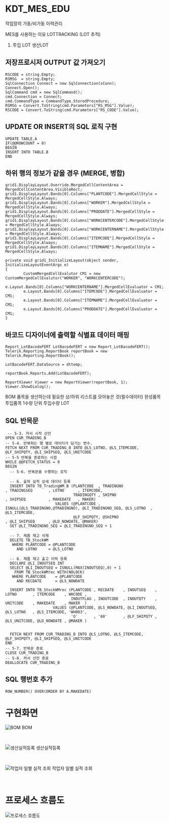 # KDT_MES_EDU

작업장의 가동/비가동 이력관리

MES를 사용하는 이유
LOTTRACKING (LOT 추적)

1. 투입 LOT 생산LOT

## 저장프로시저 OUTPUT 값 가져오기
```
RSCODE = string.Empty;
RSMSG  = string.Empty;
SqlConnection Connect = new SqlConnection(sConn);
Connect.Open();
SqlCommand cmd = new SqlCommand();
cmd.Connection = Connect;
cmd.CommandType = CommandType.StoredProcedure;
RSMSG = Convert.ToString(cmd.Parameters["RS_MSG"].Value);
RSCODE = Convert.ToString(cmd.Parameters["RS_CODE"].Value);
```

## UPDATE OR INSERT의 SQL 로직 구현
```
UPDATE TABLE.A
IF(@@ROWCOUNT = 0)
BEGIN
INSERT INTO TABLE.B
END
```

##  하위 행의 정보가 같을 경우 (MERGE, 병합)
```
grid1.DisplayLayout.Override.MergedCellContentArea = MergedCellContentArea.VisibleRect;
grid1.DisplayLayout.Bands[0].Columns["PLANTCODE"].MergedCellStyle = MergedCellStyle.Always;
grid1.DisplayLayout.Bands[0].Columns["WORKER"].MergedCellStyle = MergedCellStyle.Always;
grid1.DisplayLayout.Bands[0].Columns["PRODDATE"].MergedCellStyle = MergedCellStyle.Always;
grid1.DisplayLayout.Bands[0].Columns["WORKCENTERCODE"].MergedCellStyle = MergedCellStyle.Always;
grid1.DisplayLayout.Bands[0].Columns["WORKCENTERNAME"].MergedCellStyle = MergedCellStyle.Always;
grid1.DisplayLayout.Bands[0].Columns["ITEMCODE"].MergedCellStyle = MergedCellStyle.Always;
grid1.DisplayLayout.Bands[0].Columns["ITEMNAME"].MergedCellStyle = MergedCellStyle.Always;

private void grid1_InitializeLayout(object sender, InitializeLayoutEventArgs e)
{
        CustomMergedCellEvalutor CM1 = new CustomMergedCellEvalutor("WORKER", "WORKCENTERCODE");
        e.Layout.Bands[0].Columns["WORKCENTERNAME"].MergedCellEvaluator = CM1;
        e.Layout.Bands[0].Columns["ITEMCODE"].MergedCellEvaluator = CM1;
        e.Layout.Bands[0].Columns["ITEMNAME"].MergedCellEvaluator = CM1;
        e.Layout.Bands[0].Columns["PRODDATE"].MergedCellEvaluator = CM1;
}
```

## 바코드 디자이너에 출력할 식별표 데이터 매핑
```
Report_LotBacodeFERT LotBacodeFERT = new Report_LotBacodeFERT();
Telerik.Reporting.ReportBook reportBook = new Telerik.Reporting.ReportBook();

LotBacodeFERT.DataSource = dttemp;

reportBook.Reports.Add(LotBacodeFERT);

ReportViewer Viewer = new ReportViewer(reportBook, 1);
Viewer.ShowDialog();
```

BOM 품목을 생산하는데 필요한 상/하위 리스트를 모아놓은 것(필수데이터) 완성품목 투입품목 1수량 단위 투입수량
LOT

## SQL 반목문
```
 -- 5-3. 커서 시작 선언
OPEN CUR_TRADING_B
-- 5-4. 반복하는 행 별로 데이터가 담기는 변수.
FETCH NEXT FROM CUR_TRADING_B INTO @LS_LOTNO, @LS_ITEMCODE, @LF_SHIPQTY, @LI_SHIPSEQ, @LS_UNITCODE
-- 5-5 반복을 종료하는 시점
WHILE @@FETCH_STATUS = 0
BEGIN
  -- 5-6. 반복문을 수행하는 로직

  -- 6. 출하 실적 상세 데이터 등록
  INSERT INTO TB_TradingWM_B (PLANTCODE  , TRADINGNO                       , TRADINGSEQ       , LOTNO      , ITEMCODE,
                              TRADINGQTY , SHIPNO                          , SHIPSEQ          , MAKEDATE   , MAKER)
					  VALUES (@PLANTCODE , ISNULL(@LS_TRADINGNO,@TRADINGNO), @LI_TRADINGNO_SEQ, @LS_LOTNO  , @LS_ITEMCODE,
					          @LF_SHIPQTY, @SHIPNO                         , @LI_SHIPSEQ      , @LD_NOWDATE, @MAKER)
  SET @LI_TRADINGNO_SEQ = @LI_TRADINGNO_SEQ + 1

  -- 7. 제품 재고 삭제
  DELETE TB_StockWM
   WHERE PLANTCODE = @PLANTCODE
     AND LOTNO     = @LS_LOTNO

  -- 8. 제품 재고 출고 이력 등록
  DECLARE @LI_INOUTSEQ INT
  SELECT @LI_INOUTSEQ = ISNULL(MAX(INOUTSEQ),0) + 1
    FROM TB_StockWMrec WITH(NOLOCK)
   WHERE PLANTCODE    = @PLANTCODE
     AND RECDATE      = @LS_NOWDATE

  INSERT INTO TB_StockWMrec (PLANTCODE , RECDATE    , INOUTSEQ    , LOTNO       , ITEMCODE    , WHCODE ,
                             INOUTFLAG , INOUTCODE  , INOUTQTY    , UNITCODE    , MAKEDATE    , MAKER  )
					 VALUES (@PLANTCODE, @LS_NOWDATE, @LI_INOUTSEQ, @LS_LOTNO   , @LS_ITEMCODE, 'WH003',
					         'O'       , '60'       , @LF_SHIPQTY , @LS_UNITCODE, @LD_NOWDATE , @MAKER )


  FETCH NEXT FROM CUR_TRADING_B INTO @LS_LOTNO, @LS_ITEMCODE, @LF_SHIPQTY, @LI_SHIPSEQ, @LS_UNITCODE
END
-- 5-7. 반복문 종료
CLOSE CUR_TRADING_B
-- 5-8. 커서 선언 종료
DEALLOCATE CUR_TRADING_B
```
## SQL 행번호 추가

```
ROW_NUMBER() OVER(ORDER BY A.MAKEDATE)
```


# 구현화면
![BOM](https://github.com/roving324/KDT_MES_EDU/blob/master/IMG/BOM.PNG)
BOM

<br/>

![생산실적등록](https://github.com/roving324/KDT_MES_EDU/blob/master/IMG/%EC%83%9D%EC%82%B0%EC%8B%A4%EC%A0%81.PNG)
생산실적등록

<br/>

![작업자 일별 실적 조회](https://github.com/roving324/KDT_MES_EDU/blob/master/IMG/%EC%9E%91%EC%97%85%EC%9E%90%20%EC%9D%BC%EB%B3%84%20%EC%8B%A4%EC%A0%81.PNG)
작업자 일별 실적 조회

<br/>

# 프로세스 흐름도
![프로세스 흐름도](https://github.com/roving324/KDT_MES_EDU/blob/master/IMG/%ED%94%84%EB%A1%9C%EC%84%B8%EC%8A%A4%20%ED%9D%90%EB%A6%84%EB%8F%84.png)
